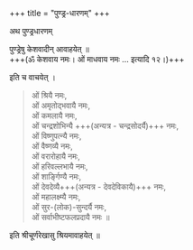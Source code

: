 +++
title = "पुण्ड्र-धारणम्"
+++

अथ पुण्ड्रधारणम्

पुण्ड्रेषु केशवादीन् आवाहयेत् ॥  
+++(ॐ केशवाय नमः। ओं माधवाय नमः … इत्यादि १२।)+++



<div class="js_include" url="/AgamaH_vaiShNavaH/prakIrNa-mantrAdi/padyam/chatush-chakram/"  newLevelForH1="5" includeTitle="false"> </div>  


इति च वाचयेत् ।

> ओं श्रियै नमः,  
ओं अमृतोद्भवायै नमः,  
ओं कमलायै नमः,  
ओं चन्द्रशोभिन्यै +++(अन्यत्र - चन्द्रसोदर्यै)+++ नमः,  
ओं विष्णुपत्न्यै नमः,  
ओं वैष्णव्यै नमः,  
ओं वरारोहायै नमः,  
ओं हरिवल्लभायै नमः,  
ओं शार्ङ्गिण्यै नमः,  
ओं देवदेव्यै+++(अन्यत्र - देवदेविकायै)+++ नमः,  
ओं महालक्ष्म्यै नमः,  
ओं सुर-(लोक)-सुन्दर्यै नमः,  
ओं सर्वाभीष्टफलप्रदायै नमः ॥

इति श्रीचूर्णरेखासु श्रियमावाहयेत् ॥

